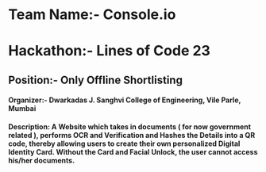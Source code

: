 # Team Name:- Console.io
# Hackathon:- Lines of Code 23
## Position:- Only Offline Shortlisting
#### Organizer:- Dwarkadas J. Sanghvi College of Engineering, Vile Parle, Mumbai

#### Description: A Website which takes in documents ( for now government related ), performs OCR and Verification and Hashes the Details into a QR code, thereby allowing users to create their own personalized Digital Identity Card. Without the Card and Facial Unlock, the user cannot access his/her documents.
